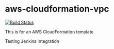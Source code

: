 # aws-cloudformation-vpc
[![Build Status](http://ec2-54-153-150-7.ap-southeast-2.compute.amazonaws.com/jenkins/job/VPC%20Test%20build/badge/icon)](http://ec2-54-153-150-7.ap-southeast-2.compute.amazonaws.com/jenkins/job/VPC%20Test%20build/)

This is for an AWS CloudFormation template 

Testing Jenkins Integration
